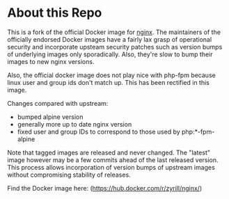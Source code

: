 # About this Repo

This is a fork of the official Docker image for [nginx](https://registry.hub.docker.com/_/nginx/). The maintainers of the officially endorsed Docker images have a fairly lax grasp of operational security and incorporate upsteam security patches such as version bumps of underlying images only sporadically. Also, they're slow to bump their images to new nginx versions.

Also, the official docker image does not play nice with php-fpm because linux user and group ids don't match up. This has been rectified in this image.

Changes compared with upstream:
- bumped alpine version
- generally more up to date nginx version
- fixed user and group IDs to correspond to those used by php:*-fpm-alpine

Note that tagged images are released and never changed. The "latest" image however may be a few commits ahead of the last released version. This process allows incorporation of version bumps of upstream images without compromising stability of releases.

Find the Docker image here: (https://hub.docker.com/r/zyrill/nginx/)
